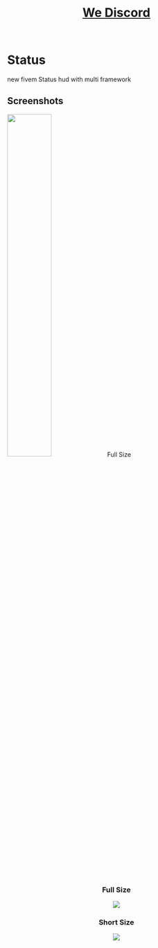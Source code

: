 <div align='center'><h1><a href='https://discord.gg/BFbDt6yNaj'>We Discord</a></h3></div>
<br>

# Status
new fivem Status hud with multi framework



## Screenshots
<div>
    <img src="" width="45%"></img>
    <a> Full Size </a>
</div>
<div align='center'><h3><a>Full Size</a></h3></div>
<div align='center'><img src='https://cdn.discordapp.com/attachments/997534295122001971/1056474471168475156/image.png'/></div>
<div align='center'><h3><a>Short Size</a></h3></div>
<div align='center'><img src='https://cdn.discordapp.com/attachments/997534295122001971/1056475400227803146/image.png'/></div>